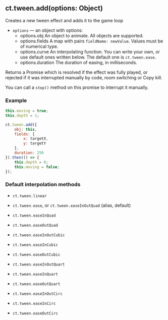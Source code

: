 ## ct.tween.add(options: Object)

Creates a new tween effect and adds it to the game loop

* `options` — an object with options:
    * options.obj An object to animate. All objects are supported.
    * options.fields A map with pairs `fieldName: newValue`. Values must be of numerical type.
    * options.curve An interpolating function. You can write your own, or use default ones written below. The default one is `ct.tween.ease`.
    * options.duration The duration of easing, in milliseconds.

Returns a Promise which is resolved if the effect was fully played, or rejected if it was interrupted manually by code, room switching or Copy kill.

You can call a `stop()` method on this promise to interrupt it manually.

### Example

```js
this.moving = true;
this.depth = 1;

ct.tween.add({
    obj: this,
    fields: {
        x: targetX,
        y: targetY
    },
    duration: 250
}).then(() => {
    this.depth = 0;
    this.moving = false;
});
```

### Default interpolation methods

* `ct.tween.linear`

* `ct.tween.ease`, or `ct.tween.easeInOutQuad` (alias, default)
* `ct.tween.easeInQuad`
* `ct.tween.easeOutQuad`

* `ct.tween.easeInOutCubic`
* `ct.tween.easeInCubic`
* `ct.tween.easeOutCubic`

* `ct.tween.easeInOutQuart`
* `ct.tween.easeInQuart`
* `ct.tween.easeOutQuart`

* `ct.tween.easeInOutCirc`
* `ct.tween.easeInCirc`
* `ct.tween.easeOutCirc`